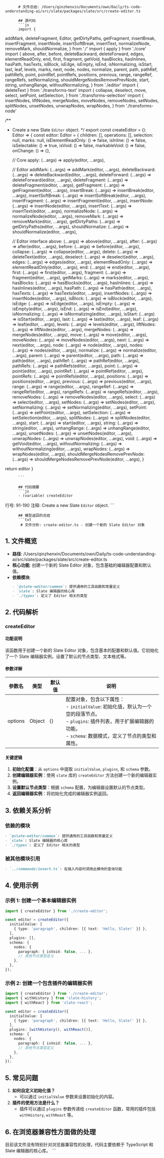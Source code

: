 
          # 文件总结: /Users/qinzhenxin/Documents/own/Daily/ts-code-understanding-ai/src/slate/packages/slate/src/create-editor.ts

          ## 源代码
          ```js
          import {
  addMark,
  deleteFragment,
  Editor,
  getDirtyPaths,
  getFragment,
  insertBreak,
  insertFragment,
  insertNode,
  insertSoftBreak,
  insertText,
  normalizeNode,
  removeMark,
  shouldNormalize,
} from './'
import { apply } from './core'
import {
  above,
  after,
  before,
  deleteBackward,
  deleteForward,
  edges,
  elementReadOnly,
  end,
  first,
  fragment,
  getVoid,
  hasBlocks,
  hasInlines,
  hasPath,
  hasTexts,
  isBlock,
  isEdge,
  isEmpty,
  isEnd,
  isNormalizing,
  isStart,
  last,
  leaf,
  levels,
  marks,
  next,
  node,
  nodes,
  normalize,
  parent,
  path,
  pathRef,
  pathRefs,
  point,
  pointRef,
  pointRefs,
  positions,
  previous,
  range,
  rangeRef,
  rangeRefs,
  setNormalizing,
  shouldMergeNodesRemovePrevNode,
  start,
  string,
  unhangRange,
  withoutNormalizing,
} from './editor'
import { deleteText } from './transforms-text'
import {
  collapse,
  deselect,
  move,
  select,
  setPoint,
  setSelection,
} from './transforms-selection'
import {
  insertNodes,
  liftNodes,
  mergeNodes,
  moveNodes,
  removeNodes,
  setNodes,
  splitNodes,
  unsetNodes,
  unwrapNodes,
  wrapNodes,
} from './transforms-node'

/**
 * Create a new Slate `Editor` object.
 */
export const createEditor = (): Editor => {
  const editor: Editor = {
    children: [],
    operations: [],
    selection: null,
    marks: null,
    isElementReadOnly: () => false,
    isInline: () => false,
    isSelectable: () => true,
    isVoid: () => false,
    markableVoid: () => false,
    onChange: () => {},

    // Core
    apply: (...args) => apply(editor, ...args),

    // Editor
    addMark: (...args) => addMark(editor, ...args),
    deleteBackward: (...args) => deleteBackward(editor, ...args),
    deleteForward: (...args) => deleteForward(editor, ...args),
    deleteFragment: (...args) => deleteFragment(editor, ...args),
    getFragment: (...args) => getFragment(editor, ...args),
    insertBreak: (...args) => insertBreak(editor, ...args),
    insertSoftBreak: (...args) => insertSoftBreak(editor, ...args),
    insertFragment: (...args) => insertFragment(editor, ...args),
    insertNode: (...args) => insertNode(editor, ...args),
    insertText: (...args) => insertText(editor, ...args),
    normalizeNode: (...args) => normalizeNode(editor, ...args),
    removeMark: (...args) => removeMark(editor, ...args),
    getDirtyPaths: (...args) => getDirtyPaths(editor, ...args),
    shouldNormalize: (...args) => shouldNormalize(editor, ...args),

    // Editor interface
    above: (...args) => above(editor, ...args),
    after: (...args) => after(editor, ...args),
    before: (...args) => before(editor, ...args),
    collapse: (...args) => collapse(editor, ...args),
    delete: (...args) => deleteText(editor, ...args),
    deselect: (...args) => deselect(editor, ...args),
    edges: (...args) => edges(editor, ...args),
    elementReadOnly: (...args) => elementReadOnly(editor, ...args),
    end: (...args) => end(editor, ...args),
    first: (...args) => first(editor, ...args),
    fragment: (...args) => fragment(editor, ...args),
    getMarks: (...args) => marks(editor, ...args),
    hasBlocks: (...args) => hasBlocks(editor, ...args),
    hasInlines: (...args) => hasInlines(editor, ...args),
    hasPath: (...args) => hasPath(editor, ...args),
    hasTexts: (...args) => hasTexts(editor, ...args),
    insertNodes: (...args) => insertNodes(editor, ...args),
    isBlock: (...args) => isBlock(editor, ...args),
    isEdge: (...args) => isEdge(editor, ...args),
    isEmpty: (...args) => isEmpty(editor, ...args),
    isEnd: (...args) => isEnd(editor, ...args),
    isNormalizing: (...args) => isNormalizing(editor, ...args),
    isStart: (...args) => isStart(editor, ...args),
    last: (...args) => last(editor, ...args),
    leaf: (...args) => leaf(editor, ...args),
    levels: (...args) => levels(editor, ...args),
    liftNodes: (...args) => liftNodes(editor, ...args),
    mergeNodes: (...args) => mergeNodes(editor, ...args),
    move: (...args) => move(editor, ...args),
    moveNodes: (...args) => moveNodes(editor, ...args),
    next: (...args) => next(editor, ...args),
    node: (...args) => node(editor, ...args),
    nodes: (...args) => nodes(editor, ...args),
    normalize: (...args) => normalize(editor, ...args),
    parent: (...args) => parent(editor, ...args),
    path: (...args) => path(editor, ...args),
    pathRef: (...args) => pathRef(editor, ...args),
    pathRefs: (...args) => pathRefs(editor, ...args),
    point: (...args) => point(editor, ...args),
    pointRef: (...args) => pointRef(editor, ...args),
    pointRefs: (...args) => pointRefs(editor, ...args),
    positions: (...args) => positions(editor, ...args),
    previous: (...args) => previous(editor, ...args),
    range: (...args) => range(editor, ...args),
    rangeRef: (...args) => rangeRef(editor, ...args),
    rangeRefs: (...args) => rangeRefs(editor, ...args),
    removeNodes: (...args) => removeNodes(editor, ...args),
    select: (...args) => select(editor, ...args),
    setNodes: (...args) => setNodes(editor, ...args),
    setNormalizing: (...args) => setNormalizing(editor, ...args),
    setPoint: (...args) => setPoint(editor, ...args),
    setSelection: (...args) => setSelection(editor, ...args),
    splitNodes: (...args) => splitNodes(editor, ...args),
    start: (...args) => start(editor, ...args),
    string: (...args) => string(editor, ...args),
    unhangRange: (...args) => unhangRange(editor, ...args),
    unsetNodes: (...args) => unsetNodes(editor, ...args),
    unwrapNodes: (...args) => unwrapNodes(editor, ...args),
    void: (...args) => getVoid(editor, ...args),
    withoutNormalizing: (...args) => withoutNormalizing(editor, ...args),
    wrapNodes: (...args) => wrapNodes(editor, ...args),
    shouldMergeNodesRemovePrevNode: (...args) =>
      shouldMergeNodesRemovePrevNode(editor, ...args),
  }

  return editor
}

          ```

          ## 代码摘要
          ```js
          - (variable) createEditor
  行号: 91-190
  注释: Create a new Slate `Editor` object.
          ```

          ## 模型返回的总结
          ```txt
           # 文件分析: create-editor.ts - 创建一个新的 Slate Editor 对象

## 1. 文件概览
- **路径**: /Users/qinzhenxin/Documents/own/Daily/ts-code-understanding-ai/src/slate/packages/slate/src/create-editor.ts
- **核心功能**: 创建一个新的 Slate Editor 对象，包含基础的编辑器配置和默认值。
- **依赖模块**:
  ```markdown
  - `@slate-editor/common`: 提供通用的工具函数和常量定义
  - `slate`: Slate 编辑器的核心库
  - `./types`: 定义了 Editor 相关的类型
  ```

## 2. 代码解析
### createEditor
#### 功能说明
该函数用于创建一个新的 Slate Editor 对象，包含基本的配置和默认值。它初始化了一个 Slate 编辑器实例，设置了默认的节点类型、文本格式等。

#### 参数详解
| 参数名 | 类型 | 默认值 | 说明 |
|--------|------|--------|------|
| options | Object | {} | 配置对象，包含以下属性：<br>- `initialValue`: 初始化值，默认为一个空的段落节点。<br>- `plugins`: 插件列表，用于扩展编辑器的功能。<br>- `schema`: 数据模式，定义了节点的类型和属性。 |

#### 关键逻辑
1. **初始化配置**：从 `options` 中提取 `initialValue`, `plugins`, 和 `schema` 参数。
2. **创建编辑器实例**：使用 `slate` 库的 `createEditor` 方法创建一个新的编辑器实例。
3. **设置默认节点类型**：根据 `schema` 配置，为编辑器设置默认的节点类型。
4. **返回编辑器实例**：将初始化完成的编辑器实例返回。

## 3. 依赖关系分析
### 依赖的模块
```markdown
- `@slate-editor/common`: 提供通用的工具函数和常量定义
- `slate`: Slate 编辑器的核心库
- `./types`: 定义了 Editor 相关的类型
```

### 被其他模块引用
```markdown
- `../commands/insert.ts`: 在插入内容时调用此模块的查询功能
```

## 4. 使用示例
### 示例 1: 创建一个基本编辑器实例
```typescript
import { createEditor } from './create-editor';

const editor = createEditor({
  initialValue: [
    { type: 'paragraph', children: [{ text: 'Hello, Slate!' }] },
  ],
  plugins: [],
  schema: {
    nodes: {
      paragraph: { isVoid: false, ... },
      // 其他节点类型定义
    },
  },
});
```

### 示例 2: 创建一个包含插件的编辑器实例
```typescript
import { createEditor } from './create-editor';
import { withHistory } from 'slate-history';
import { withReact } from 'slate-react';

const editor = createEditor({
  initialValue: [
    { type: 'paragraph', children: [{ text: 'Hello, Slate!' }] },
  ],
  plugins: [withHistory(), withReact()],
  schema: {
    nodes: {
      paragraph: { isVoid: false, ... },
      // 其他节点类型定义
    },
  },
});
```

## 5. 常见问题
1. **如何自定义初始化值？**
   - 可以通过 `initialValue` 参数来设置初始化的内容。
2. **插件的使用方法是什么？**
   - 插件可以通过 `plugins` 参数传递给 `createEditor` 函数，常用的插件包括 `withHistory`, `withReact` 等。

## 6. 在浏览器兼容性方面做的处理
目前该文件没有特别针对浏览器兼容性的处理，代码主要依赖于 TypeScript 和 Slate 编辑器的核心库。
          ```
        